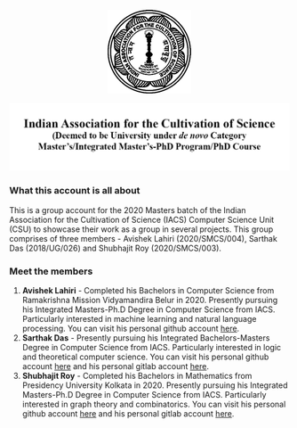 <p align="center">
  <img src="img/img1.png">
</p>

<p align="center">
  <img src="img/img2.png">
</p>

### What this account is all about

This is a group account for the 2020 Masters batch of the Indian Association for the Cultivation of Science (IACS) Computer Science Unit (CSU) to showcase their work as a group in several projects. This group comprises of three members - Avishek Lahiri (2020/SMCS/004), Sarthak Das (2018/UG/026) and Shubhajit Roy (2020/SMCS/003).

### Meet the members

1. **Avishek Lahiri** - Completed his Bachelors in Computer Science from Ramakrishna Mission Vidyamandira Belur in 2020. Presently pursuing his Integrated Masters-Ph.D Degree in Computer Science from IACS. Particularly interested in machine learning and natural language processing. You can visit his personal github account [here](https://github.com/AvishekLahiri).
2. **Sarthak Das** - Presently pursuing his Integrated Bachelors-Masters Degree in Computer Science from IACS. Particularly interested in logic and theoretical computer science. You can visit his personal github account [here](https://github.com/dassarthak18) and his personal gitlab account [here](https://gitlab.com/dassarthak18).
3. **Shubhajit Roy** - Completed his Bachelors in Mathematics from Presidency University Kolkata in 2020. Presently pursuing his Integrated Masters-Ph.D Degree in Computer Science from IACS. Particularly interested in graph theory and combinatorics. You can visit his personal github account [here](https://github.com/shubhajitroy123) and his personal gitlab account [here](https://gitlab.com/shubhajitroy123).
